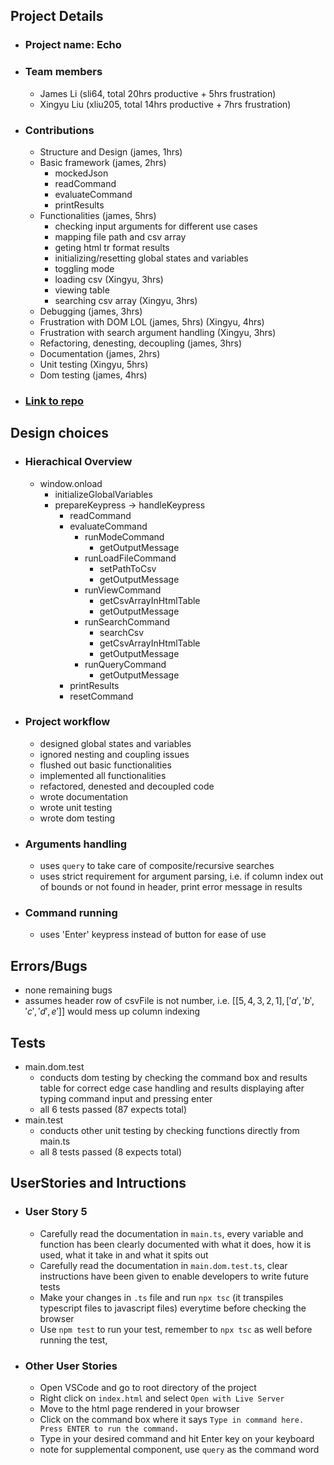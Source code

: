 ## Project Details

- ### Project name: Echo
- ### Team members
  - James Li (sli64, total 20hrs productive + 5hrs frustration)
  - Xingyu Liu (xliu205, total 14hrs productive + 7hrs frustration)
- ### Contributions
  - Structure and Design (james, 1hrs)
  - Basic framework (james, 2hrs)
    - mockedJson
    - readCommand
    - evaluateCommand
    - printResults
  - Functionalities (james, 5hrs)
    - checking input arguments for different use cases
    - mapping file path and csv array
    - geting html tr format results
    - initializing/resetting global states and variables
    - toggling mode
    - loading csv (Xingyu, 3hrs)
    - viewing table
    - searching csv array (Xingyu, 3hrs)
  - Debugging (james, 3hrs)
  - Frustration with DOM LOL (james, 5hrs) (Xingyu, 4hrs)
  - Frustration with search argument handling (Xingyu, 3hrs)
  - Refactoring, denesting, decoupling (james, 3hrs)
  - Documentation (james, 2hrs)
  - Unit testing (Xingyu, 5hrs)
  - Dom testing (james, 4hrs)
- ### [Link to repo](https://github.com/cs0320-s2023/sprint-2-sli64-xliu205.git)

## Design choices

- ### Hierachical Overview
  - window.onload
    - initializeGlobalVariables
    - prepareKeypress -> handleKeypress
      - readCommand
      - evaluateCommand
        - runModeCommand
          - getOutputMessage
        - runLoadFileCommand
          - setPathToCsv
          - getOutputMessage
        - runViewCommand
          - getCsvArrayInHtmlTable
          - getOutputMessage
        - runSearchCommand
          - searchCsv
          - getCsvArrayInHtmlTable
          - getOutputMessage
        - runQueryCommand
          - getOutputMessage
      - printResults
      - resetCommand
- ### Project workflow
  - designed global states and variables
  - ignored nesting and coupling issues
  - flushed out basic functionalities
  - implemented all functionalities
  - refactored, denested and decoupled code
  - wrote documentation
  - wrote unit testing
  - wrote dom testing
- ### Arguments handling
  - uses `query` to take care of composite/recursive searches
  - uses strict requirement for argument parsing, i.e. if column index out of bounds or not found in header, print error message in results
- ### Command running
  - uses 'Enter' keypress instead of button for ease of use

## Errors/Bugs

- none remaining bugs
- assumes header row of csvFile is not number, i.e. $[[5,4,3,2,1],['a','b','c','d',e']]$ would mess up column indexing

## Tests

- main.dom.test
  - conducts dom testing by checking the command box and results table for correct edge case handling and results displaying after typing command input and pressing enter
  - all 6 tests passed (87 expects total)
- main.test
  - conducts other unit testing by checking functions directly from main.ts
  - all 8 tests passed (8 expects total)

## UserStories and Intructions

- ### User Story 5
  - Carefully read the documentation in `main.ts`, every variable and function has been clearly documented with what it does, how it is used, what it take in and what it spits out
  - Carefully read the documentation in `main.dom.test.ts`, clear instructions have been given to enable developers to write future tests
  - Make your changes in `.ts` file and run `npx tsc` (it transpiles typescript files to javascript files) everytime before checking the browser
  - Use `npm test` to run your test, remember to `npx tsc` as well before running the test,
- ### Other User Stories
  - Open VSCode and go to root directory of the project
  - Right click on `index.html` and select `Open with Live Server`
  - Move to the html page rendered in your browser
  - Click on the command box where it says `Type in command here. Press ENTER to run the command.`
  - Type in your desired command and hit Enter key on your keyboard
  - note for supplemental component, use `query` as the command word
